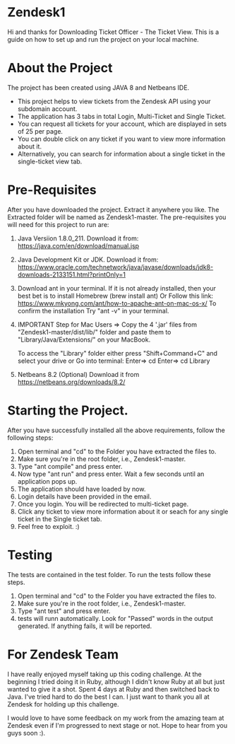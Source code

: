 # Zendesk1
Hi and thanks for Downloading Ticket Officer - The Ticket View.
This is a guide on how to set up and run the project on your local machine.

# About the Project
The project has been created using JAVA 8 and Netbeans IDE.
* This project helps to view tickets from the Zendesk API using your subdomain account.
* The application has 3 tabs in total Login, Multi-Ticket and Single Ticket.
* You can request all tickets for your account, which are displayed in sets of 25 per page.
* You can double click on any ticket if you want to view more information about it.
* Alternatively, you can search for information about a single ticket in the single-ticket view tab.

# Pre-Requisites
After you have downloaded the project. Extract it anywhere you like.
The Extracted folder will be named as Zendesk1-master.
The pre-requisites you will need for this project to run are:
1. Java Versiion 1.8.0_211. 
    Download it from: https://java.com/en/download/manual.jsp
    
2. Java Development Kit or JDK.
    Download it from: https://www.oracle.com/technetwork/java/javase/downloads/jdk8-downloads-2133151.html?printOnly=1
    
3. Download ant in your terminal.
    If it is not already installed, then your best bet is to install Homebrew (brew install ant) 
    Or
    Follow this link: https://www.mkyong.com/ant/how-to-apache-ant-on-mac-os-x/
    To confirm the installation Try "ant -v" in your terminal.
    
4. IMPORTANT Step for Mac Users => 
    Copy the 4 '.jar' files from "Zendesk1-master/dist/lib/" folder
    and paste them to
    "Library/Java/Extensions/" on your MacBook.
    
    To access the "Library" folder either press "Shift+Command+C" and select your drive
    or
    Go into terminal:
    Enter=> cd
    Enter=> cd Library
    
5. Netbeans 8.2 (Optional)
    Download it from https://netbeans.org/downloads/8.2/
    
# Starting the Project.
After you have successfully installed all the above requirements, follow the following steps:
1. Open terminal and "cd" to the Folder you have extracted the files to.
2. Make sure you're in the root folder, i.e., Zendesk1-master.
3. Type "ant compile" and press enter.
4. Now type "ant run" and press enter. Wait a few seconds until an application pops up.
5. The application should have loaded by now. 
6. Login details have been provided in the email.
6. Once you login. You will be redirected to multi-ticket page.
7. Click any ticket to view more information about it or seach for any single ticket in the Single ticket tab.
8. Feel free to exploit. :)

# Testing
The tests are contained in the test folder.
To run the tests follow these steps.
1. Open terminal and "cd" to the Folder you have extracted the files to.
2. Make sure you're in the root folder, i.e., Zendesk1-master.
3. Type "ant test" and press enter.
4. tests will runn automatically. Look for "Passed" words in the output generated. If anything fails, it will be reported.

# For Zendesk Team
I have really enjoyed myself taking up this coding challenge. At the beginning I tried doing it in Ruby, although I didn't know Ruby at all but just wanted to give it a shot. Spent 4 days at Ruby and then switched back to Java. I've tried hard to do the best I can. I just want to thank you all at Zendesk for holding up this challenge. 

I would love to have some feedback on my work from the amazing team at Zendesk even if I'm progressed to next stage or not. Hope to hear from you guys soon :).

